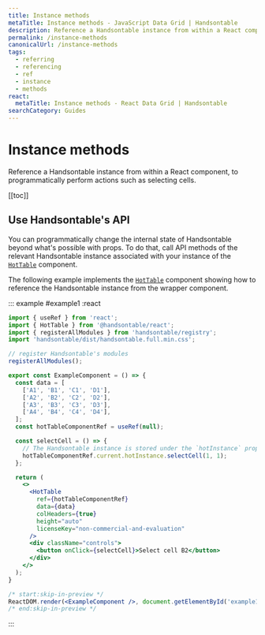 ```yaml
---
title: Instance methods
metaTitle: Instance methods - JavaScript Data Grid | Handsontable
description: Reference a Handsontable instance from within a React component, to programmatically perform actions such as selecting cells.
permalink: /instance-methods
canonicalUrl: /instance-methods
tags:
  - referring
  - referencing
  - ref
  - instance
  - methods
react:
  metaTitle: Instance methods - React Data Grid | Handsontable
searchCategory: Guides
---
```


# Instance methods

Reference a Handsontable instance from within a React component, to programmatically perform actions such as selecting cells.

[[toc]]

## Use Handsontable's API

You can programmatically change the internal state of Handsontable beyond what's possible with props. To do that, call API methods of the relevant Handsontable instance associated with your instance of the [`HotTable`](@/guides/getting-started/installation.md#use-the-hottable-component) component.

The following example implements the [`HotTable`](@/guides/getting-started/installation.md#use-the-hottable-component) component showing how to reference the Handsontable instance from the wrapper component.

::: example #example1 :react
```jsx
import { useRef } from 'react';
import { HotTable } from '@handsontable/react';
import { registerAllModules } from 'handsontable/registry';
import 'handsontable/dist/handsontable.full.min.css';

// register Handsontable's modules
registerAllModules();

export const ExampleComponent = () => {
  const data = [
    ['A1', 'B1', 'C1', 'D1'],
    ['A2', 'B2', 'C2', 'D2'],
    ['A3', 'B3', 'C3', 'D3'],
    ['A4', 'B4', 'C4', 'D4'],
  ];
  const hotTableComponentRef = useRef(null);

  const selectCell = () => {
    // The Handsontable instance is stored under the `hotInstance` property of the wrapper component.
    hotTableComponentRef.current.hotInstance.selectCell(1, 1);
  };

  return (
    <>
      <HotTable
        ref={hotTableComponentRef}
        data={data}
        colHeaders={true}
        height="auto"
        licenseKey="non-commercial-and-evaluation"
      />
      <div className="controls">
        <button onClick={selectCell}>Select cell B2</button>
      </div>
    </>
  );
}

/* start:skip-in-preview */
ReactDOM.render(<ExampleComponent />, document.getElementById('example1'));
/* end:skip-in-preview */
```
:::
